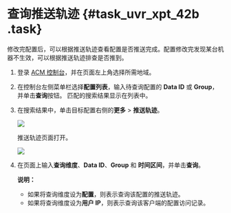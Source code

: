 # 查询推送轨迹 {#task_uvr_xpt_42b .task}

修改完配置后，可以根据推送轨迹查看配置是否推送完成。配置修改完发现某台机器不生效，可以根据推送轨迹排查是否推到。

1.  登录 [ACM 控制台](https://acm.console.alibabacloud.com/)，并在页面左上角选择所需地域。 
2.  在控制台左侧菜单栏选择**配置列表**，输入待查询配置的 **Data ID** 或 **Group**，并单击**查询**按钮。 匹配的搜索结果显示在列表中。
3.  在搜索结果中，单击目标配置右侧的**更多** \> **推送轨迹**。 

    ![](http://aliware-images.oss-cn-hangzhou.aliyuncs.com/acms/bt_historical_versions.png)

     推送轨迹页面打开。

    ![](http://aliware-images.oss-cn-hangzhou.aliyuncs.com/acms/pg_push_tracks.png)

4.  在页面上输入**查询维度**、**Data ID**、**Group** 和 **时间区间**，并单击**查询**。 

    **说明：** 

    -   如果将查询维度设为**配置**，则表示查询该配置的推送轨迹。
    -   如果将查询维度设为**用户 IP**，则表示查询该客户端的配置访问记录。

